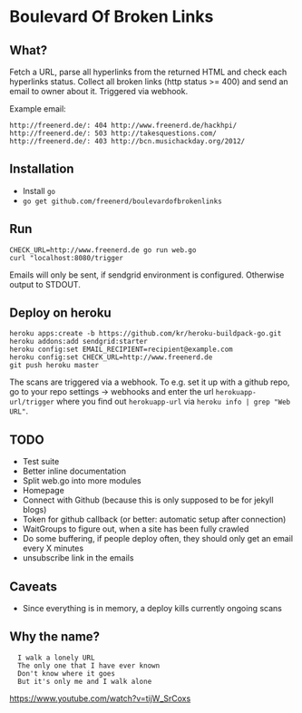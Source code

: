 # Boulevard Of Broken Links
## What?

Fetch a URL, parse all hyperlinks from the returned HTML and check each hyperlinks status. Collect all broken links (http status >= 400) and send an email to owner about it. Triggered via webhook.

Example email:

```
http://freenerd.de/: 404 http://www.freenerd.de/hackhpi/
http://freenerd.de/: 503 http://takesquestions.com/
http://freenerd.de/: 403 http://bcn.musichackday.org/2012/
```

## Installation

* Install `go`
* `go get github.com/freenerd/boulevardofbrokenlinks`

## Run

```
CHECK_URL=http://www.freenerd.de go run web.go
curl "localhost:8080/trigger
```

Emails will only be sent, if sendgrid environment is configured. Otherwise output to STDOUT.

## Deploy on heroku

```
heroku apps:create -b https://github.com/kr/heroku-buildpack-go.git
heroku addons:add sendgrid:starter
heroku config:set EMAIL_RECIPIENT=recipient@example.com
heroku config:set CHECK_URL=http://www.freenerd.de
git push heroku master
```

The scans are triggered via a webhook. To e.g. set it up with a github repo, go to your repo settings -> webhooks and enter the url `herokuapp-url/trigger` where you find out `herokuapp-url` via `heroku info | grep "Web URL"`.

## TODO

* Test suite
* Better inline documentation
* Split web.go into more modules
* Homepage
* Connect with Github (because this is only supposed to be for jekyll blogs)
* Token for github callback (or better: automatic setup after connection)
* WaitGroups to figure out, when a site has been fully crawled
* Do some buffering, if people deploy often, they should only get an email every X minutes
* unsubscribe link in the emails

## Caveats

- Since everything is in memory, a deploy kills currently ongoing scans

## Why the name?

```
  I walk a lonely URL
  The only one that I have ever known
  Don't know where it goes
  But it's only me and I walk alone
```

https://www.youtube.com/watch?v=tijW_SrCoxs
